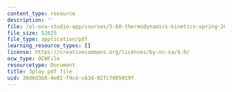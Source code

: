 ```yaml
---
content_type: resource
description: ''
file: /ol-ocw-studio-app/courses/5-60-thermodynamics-kinetics-spring-2008/30d6d3b84e02f9cdc63d02fc7005019f_TDqx8Zv1rRo.pdf
file_size: 52625
file_type: application/pdf
learning_resource_types: []
license: https://creativecommons.org/licenses/by-nc-sa/4.0/
ocw_type: OCWFile
resourcetype: Document
title: 3play pdf file
uid: 30d6d3b8-4e02-f9cd-c63d-02fc7005019f
---
```

